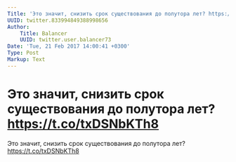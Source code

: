 ```yaml
---
Title: 'Это значит, снизить срок существования до полутора лет? https://t.co/txDSNbKTh8'
UUID: twitter.833994849388998656
Author:
    Title: Balancer
    UUID: twitter.user.balancer73
Date: 'Tue, 21 Feb 2017 14:00:41 +0300'
Type: Post
Markup: Text
---
```


# Это значит, снизить срок существования до полутора лет? https://t.co/txDSNbKTh8

Это значит, снизить срок существования до полутора лет?
https://t.co/txDSNbKTh8
